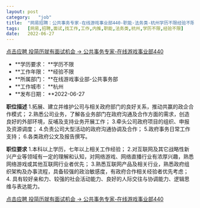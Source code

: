 ```yaml
---
layout:	post
category:	"job"
title:	"网易招聘：公共事务专家-在线游戏事业部440-职能-法务类-杭州学历不限经验不限"
tags:	[网易,招聘,面试,找工作,工作,内推,职能,法务类,杭州,学历不限,经验不限]
date:	2022-06-27
---
```


[点击应聘 投简历就有面试机会 -> 公共事务专家-在线游戏事业部440](http://mobile.bole.netease.com/bole/boleDetail?id=41170&employeeId=346f03c3cda5f04c&key=all)



- **学历要求： **学历不限
- **工作年限： **经验不限
- **所属部门： **在线游戏事业部-公共事务部
- **工作城市： **杭州
- **发布日期： **2022-06-27



**职位描述**
1.拓展、建立并维护公司与相关政府部门的良好关系，推动共赢的政企合作模式；
2.熟悉公司业务，了解各业务部门在政府沟通及合作方面的需求，创造良好的外部环境，反哺及支持业务开展工作；
3.牵头公司政府项目的组织、申报及资源调度；
4.负责公司大型活动的政府沟通协调及合作；
5.政府事务日常工作支持；
6.各类政府公文及报告撰写。



**职位要求**
1.本科以上学历，七年以上相关工作经验；
2.对互联网及其它战略性新兴产业等领域有一定的理解和认知，对网络游戏、网络直播行业有浓厚兴趣，熟悉网络游戏或其他互联网行业者优先；
3.熟悉互联网产品及相关行业，熟悉政府组织架构及办事流程，具备较强的政治敏感度，有政府合作相关经验者优先考虑；
4. 具有较好亲和力、较强的社会活动能力、良好的人际交往与协调能力、逻辑思维与表达能力。



[点击应聘 投简历就有面试机会 -> 公共事务专家-在线游戏事业部440](http://mobile.bole.netease.com/bole/boleDetail?id=41170&employeeId=346f03c3cda5f04c&key=all)